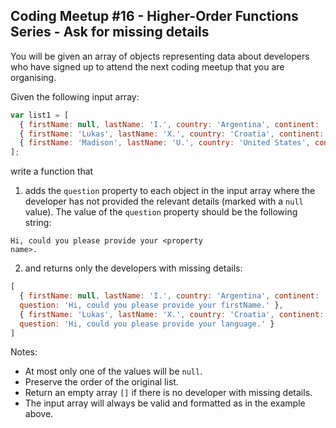 ## Coding Meetup #16 - Higher-Order Functions Series - Ask for missing details

You will be given an array of objects representing data about developers who have signed up to attend the next coding meetup that you are organising.

Given the following input array:
```javascript
var list1 = [
  { firstName: null, lastName: 'I.', country: 'Argentina', continent: 'Americas', age: 35, language: 'Java' },
  { firstName: 'Lukas', lastName: 'X.', country: 'Croatia', continent: 'Europe', age: 35, language: null },
  { firstName: 'Madison', lastName: 'U.', country: 'United States', continent: 'Americas', age: 32, language: 'Ruby' } 
];
```
write a function that
<ol>
<li>adds the <code>question</code> property to each object in the input array where the developer has not provided the relevant details (marked with a <code>null</code> value). The value of the <code>question</code> property should be the following string:</li>
</ol>

<code>Hi, could you please provide your &lt;property name&gt;.</code>

<ol start="2">
<li>and returns only the developers with missing details:</li>
</ol>

```javascript
[
  { firstName: null, lastName: 'I.', country: 'Argentina', continent: 'Americas', age: 35, language: 'Java', 
  question: 'Hi, could you please provide your firstName.' },
  { firstName: 'Lukas', lastName: 'X.', country: 'Croatia', continent: 'Europe', age: 35, language: null, 
  question: 'Hi, could you please provide your language.' }
]
```
Notes:
<ul>
<li>At most only one of the values will be <code>null</code>.</li>
<li>Preserve the order of the original list.</li>
<li>Return an empty array <code>[]</code> if there is no developer with missing details.</li>
<li>The input array will always be valid and formatted as in the example above.
</li>
</ul>